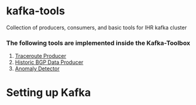 # kafka-tools
Collection of producers, consumers, and basic tools for IHR kafka cluster

### The following tools are implemented inside the Kafka-Toolbox
1. [Traceroute Producer](#traceroute-producer)
2. [Historic BGP Data Producer](#bgp-data-producer)
3. [Anomaly Detector](#anomaly-detector)
# Setting up Kafka
